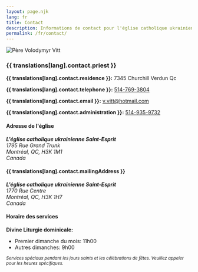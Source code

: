 ```yaml
---
layout: page.njk
lang: fr
title: Contact
description: Informations de contact pour l'église catholique ukrainienne Saint-Esprit
permalink: /fr/contact/
---
```


<div class="row">
    <div class="col-md-4 mb-4">
        <div class="text-center">
            <img src="/images/thb_V_Vitt.jpg" alt="Père Volodymyr Vitt" class="img-thumbnail mb-3" style="max-width: 200px;">
        </div>
    </div>
    <div class="col-md-8">
        <div class="card">
            <div class="card-body">
                <h3 class="card-title">{{ translations[lang].contact.priest }}</h3>
                <div class="contact-info">
                    <p class="mb-2">
                        <i class="bi bi-house-door me-2"></i>
                        <strong>{{ translations[lang].contact.residence }}:</strong> 7345 Churchill Verdun Qc
                    </p>
                    <p class="mb-2">
                        <i class="bi bi-telephone me-2"></i>
                        <strong>{{ translations[lang].contact.telephone }}:</strong> 
                        <a href="tel:+15147693804">514-769-3804</a>
                    </p>
                    <p class="mb-2">
                        <i class="bi bi-envelope me-2"></i>
                        <strong>{{ translations[lang].contact.email }}:</strong> 
                        <a href="mailto:v.vitt@hotmail.com">v.vitt@hotmail.com</a>
                    </p>
                    <p class="mb-0">
                        <i class="bi bi-building me-2"></i>
                        <strong>{{ translations[lang].contact.administration }}:</strong> 
                        <a href="tel:+15149359732">514-935-9732</a>
                    </p>
                </div>
            </div>
        </div>
    </div>
</div>

<div class="row mt-4">
    <div class="col-md-6">
        <div class="card">
            <div class="card-body">
                <h4 class="card-title">
                    <i class="bi bi-geo-alt me-2"></i>
                    Adresse de l'église
                </h4>
                <address class="mb-0">
                    <strong>L'église catholique ukrainienne Saint-Esprit</strong><br>
                    1795 Rue Grand Trunk<br>
                    Montréal, QC, H3K 1M1<br>
                    Canada
                </address>
            </div>
        </div>
    </div>
    <div class="col-md-6">
        <div class="card">
            <div class="card-body">
                <h4 class="card-title">
                    <i class="bi bi-mailbox me-2"></i>
                    {{ translations[lang].contact.mailingAddress }}
                </h4>
                <address class="mb-0">
                    <strong>L'église catholique ukrainienne Saint-Esprit</strong><br>
                    1770 Rue Centre<br>
                    Montréal, QC, H3K 1H7<br>
                    Canada
                </address>
            </div>
        </div>
    </div>
</div>

<div class="row mt-4">
    <div class="col-12">
        <div class="card">
            <div class="card-body">
                <h4 class="card-title">
                    <i class="bi bi-clock me-2"></i>
                    Horaire des services
                </h4>
                <div class="schedule-info">
                    <p class="mb-2">
                        <strong>Divine Liturgie dominicale:</strong>
                    </p>
                    <ul class="mb-0">
                        <li>Premier dimanche du mois: 11h00</li>
                        <li>Autres dimanches: 9h00</li>
                    </ul>
                    <p class="mt-3 mb-0">
                        <small class="text-muted">
                            <em>Services spéciaux pendant les jours saints et les célébrations de fêtes. Veuillez appeler pour les heures spécifiques.</em>
                        </small>
                    </p>
                </div>
            </div>
        </div>
    </div>
</div> 